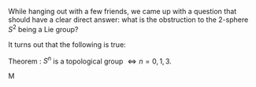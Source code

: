 While hanging out with a few friends, we came up with a question that should have a clear direct answer: what is the obstruction to the 2-sphere $S^2$ being a Lie group?

It turns out that the following is true:

Theorem
: $S^n$ is a topological group $\iff n=0,1,3$.

M